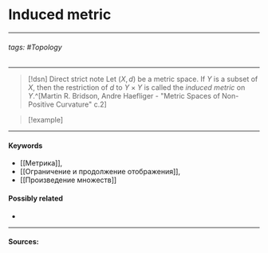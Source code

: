 # Induced metric
***
###### tags: #Topology  
***
>[!dsn] Direct strict note
>Let $(X,d)$ be a metric space. If $Y$ is a subset of $X$, then the restriction of $d$ to $Y\times Y$ is called the *induced metric* on $Y$.^[Martin R. Bridson, Andre Haefliger - "Metric Spaces of Non-Positive Curvature" c.2]


>[!example] 
>
***
#### Keywords
- [[Метрика]],
- [[Ограничение и продолжение отображения]],
- [[Произведение множеств]]
#### Possibly related
- 
***
#### Sources: